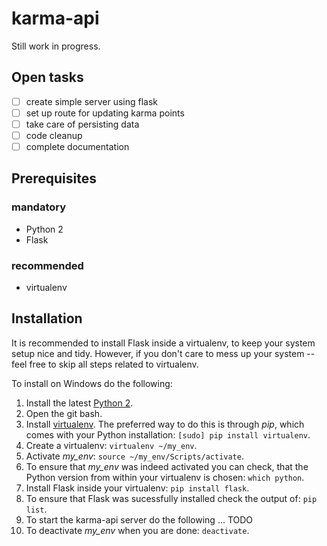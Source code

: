 # karma-api

Still work in progress.

## Open tasks
- [ ] create simple server using flask
- [ ] set up route for updating karma points
- [ ] take care of persisting data
- [ ] code cleanup
- [ ] complete documentation

## Prerequisites

### mandatory
- Python 2
- Flask

### recommended
- virtualenv

## Installation

It is recommended to install Flask inside a virtualenv, to keep your system setup nice and tidy. However, if you don't care to mess up your system -- feel free to skip all steps related to virtualenv.

To install on Windows do the following:

1. Install the latest [Python 2](https://www.python.org/download/).
2. Open the git bash.
3. Install [virtualenv](https://virtualenv.pypa.io/en/stable/installation/). The preferred way to do this is through *pip*, which comes with your Python installation: `[sudo] pip install virtualenv`.
4. Create a virtualenv: `virtualenv ~/my_env`.
5. Activate *my_env*: `source ~/my_env/Scripts/activate`.
6. To ensure that *my_env* was indeed activated you can check, that the Python version from within your virtualenv is chosen: `which python`.
7. Install Flask inside your virtualenv: `pip install flask`.
8. To ensure that Flask was sucessfully installed check the output of: `pip list`.
9. To start the karma-api server do the following ... TODO
10. To deactivate *my_env* when you are done: `deactivate`.
